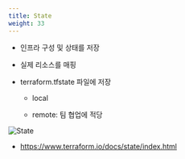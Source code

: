 ```yaml
---
title: State
weight: 33
---
```


* 인프라 구성 및 상태를 저장

* 실제 리소스를 매핑

* terraform.tfstate 파일에 저장

  * local

  * remote: 팀 협업에 적당

![State](../../terraform/images/state.png)

* https://www.terraform.io/docs/state/index.html
